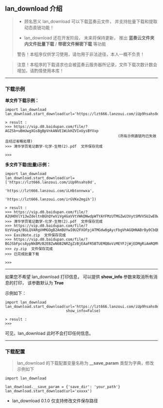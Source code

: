 ## lan_download 介绍 
> - 顾名思义 lan_download 可以下载蓝奏云文件， 并支持批量下载和提取动态直链功能！
> 
> - lan_download 还在开发阶段， 未来将保持更新， 推出 **蓝奏云文件夹内文件批量下载** / **带密文件解密下载** 等功能
> 
> 警告！本程序仅供学习使用，请勿用于非法途径，本人一概不负责！

> 注意！本程序的下载请求也会被蓝奏云服务器所记录，文件下载次数计数会增加，请酌情使用本库！

---

### 下载示例

**单文件下载示例：**
```python:GT
import lan_download
lan_download.start_download(url='https://lzt666.lanzoui.com/iUp9hsahs0d')

> result :
>>> https://vip.d0.baidupan.com/file/?AGZSb+uBmUwgXGsBgBpVnkANVE1WikHZVIxUysBYVxp 
                                                    (所有示例直链均已失效且经过省略处理)
>>> 清华学员笔记数学-化学-生物(2).pdf  文件保存完成

>>> 
```

**多文件下载(批量)示例：**
```python:GT
import lan_download
lan_download.start_download(url=['https://lzt666.lanzoui.com/iUp9hsahs0d', 
                                 'https://lzt666.lanzoui.com/iLHbtonnwxa',
                                 'https://lzt666.lanzoui.com/irGVKe2mgih'])

> result :
>>> https://vip.d0.baidupan.com/file/?A2UHOVlY13wZdeltnBGhQYwViVg4GaVVtVWkDNwdpWTYAYFMzUTMGZwU3VytSMVV5U2wEOwczAWtWYQIyAGcJbVQ3A3NTdVRwXWFbMwQxUD0FNlZ+BjBVMVV7AzMHZlkrADdTNlFjBjEFMlc0UmBVPlM3BGIHMwE7VmMCNwA1CTVUNwMxU2BUOV1vW2MEZVBpBWFWNQYzVWtVYgM0B2VZPAB6U3VRYwY0BSJXeFIkVW9TIwRqB2UBYFZmAjAAZAlhVDcDZFM8VCZdKFtoBGxQagVhVmwGMVU/VWcDNgdmWTQAY1M8UTcGZAUqVyNScVVsUz0EdAc8AWxWYQIxAGIJYlQwA2FTNVQ4XW1bJwR0UH8FcFZsBjFVP1VmAzsHYlk1AGxTPVExBmUFIld4Uj5VelNsBDIHMAFoVnkCNwBkCXpUNgNgUytUNF1o
>>> 清华学员笔记数学-化学-生物(2).pdf  文件保存完成
>>> https://vip.d0.baidupan.com/file/?UzVUag4/BGLQVARgVHMGOgB2AmBUYwI0U2FXOFpjATMGdw0gAycFbgVhAGQHNABrBy0CbQE3VX1SZwJuUH5TMlRmDmcEaAJjBWYEYVRgBj4ANgJuVG8CMVNtVz1abQExBjQNZgNnBTAFMABsB2IAaAdkAj4BZVUwUmACaFBhU31UeQ46BCACcgUmBCNUMAYuAGwCOVRrAjRTZ1c4Wm4BNgZgDWkDcQUnBToAOQdjADwHPwJsATVVYVJhAmhQYVNkVDoOYgRhAnoFfQR2VDMGMAByAmBUZgIjUyBXe1osATwGYA1mA2YFagVkAGEHMQBoBzoCbwElVSdSPQIuUGxTYlQyDmYEfgJhBWAEflRjBmkAKwJpVGI=
>>> EasiNote.zip  文件保存完成
>>> https://vip.d0.baidupan.com/file/?BGJSbFpcsAypNkBMzB2EBZwN6B2NRZgZzBjEAaFR5BTUEMQBoVzMEYFJjWjEDMgRiAmRQMVQ3AD4PPgQ4VzADZlM3B2JRZ1NrBjMLMAdjAWEDMQcxUWIGZQYxAGtUYgUsBHgANVcmBCJScFp0AzIEIAI9UGBUaABrDzgEaFdgAzNTZAdiUXZTJwY4CzsHNgExA2gHYlFmBm8GNgBpVGYFNQQ7AG1XZAQqUitaIQMxBD4CI1A5VGUAfA9/BCtXIgM5U2QHblFpU2AGYwtkB2sBYgNjB2JRdgYpBmoAL1RrBTMEMwBpV3gEMVI2WikDYQRnAnpQMFRh
>>> zy.zip  文件保存完成
>>> 已完成批量下载

>>> 
```

---
如果您不希望 lan_download 打印信息， 可以提供 **show_info** 参数来取消所有消息的打印， 该参数默认为 **True**

示例如下：
```python:GT
import lan_download
lan_download.start_download(url='https://lzt666.lanzoui.com/iUp9hsahs0d', 
                            show_info=False)

> result :
>>> 
```
可见，lan_download 此时不会打印任何信息。

---

### 下载配置

> lan_download 的下载配置变量名称为 **__save_param** 类型为字典，修改示例如下

```python:GT
import lan_download

lan_download.__save_param = {'save_dir': 'your_path'}
lan_download.start_download(url='xxxxx')
```

- lan_download 0.1.0 仅支持修改文件保存路径